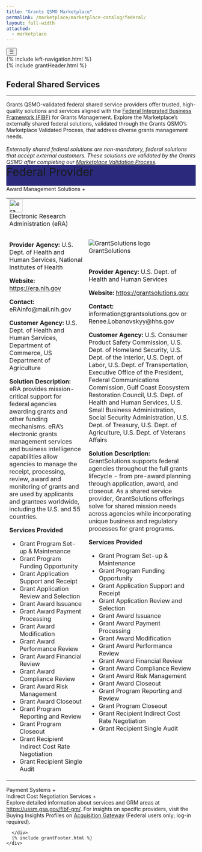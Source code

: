 ```yaml
---
title: "Grants QSMO Marketplace"
permalink: /marketplace/marketplace-catalog/federal/
layout: full-width
attached:
  - marketplace
---
```


<div class="grid-container" id="federal">
<button class="menu-toggle" onclick="toggleSidebar()">☰</button>
  <div id="esgms-header" class="grid-row">
    {% include left-navigation.html %}
    <div class="column-left desktop:grid-col-9">
      {% include grantHeader.html %}
      <div class="home-content">
       <h2 class="federal-shared-title">Federal Shared Services</h2>
<hr>
  <div class="federal-shared-description">
    Grants QSMO-validated federal shared service providers offer trusted, high-quality solutions and services aligned with the
    <a href="https://ussm.gsa.gov/fibf-gm/">Federal Integrated Business Framework (FIBF)</a> for Grants Management. Explore the Marketplace’s externally shared federal solutions, validated through the Grants QSMO’s Marketplace Validated Process, that address diverse grants management needs.
    <br><br>
    <em>Externally shared federal solutions are non-mandatory, federal solutions that accept external customers. These solutions are validated by the Grants QSMO after completing our
      <a href="#">Marketplace Validation Process</a>.
    </em>
  </div>
<div class="federal-accordion-header" style="
    height: 55px;
    background: #2a297b;
    font-size: 30px;
">Federal Provider
    </div>
  <!-- Accordion 1 -->
  <div class="federal-accordion">
    <div class="federal-accordion-header" onclick="toggleFederalAccordion(this)">
      Award Management Solutions
      <span class="federal-toggle-icon">+</span>
    </div>
    <div class="federal-accordion-content">
      <table class="federal-accordion-table">
        <tr>
          <td class="federal-agency-details">
            <div class="federal-agency-title"><div><img src="{{site.baseurl}}/assets/images/era-logo-lg.webp" alt="era logo" style="width:35px;"></div>Electronic Research Administration (eRA)</div><br>
            <p><strong>Provider Agency:</strong> U.S. Dept. of Health and Human Services, National Institutes of Health</p>
            <p><strong>Website:</strong> <a href="https://era.nih.gov" target="_blank">https://era.nih.gov</a></p>
            <p><strong>Contact:</strong> eRAinfo@mail.nih.gov</p>
            <p><strong>Customer Agency:</strong> U.S. Dept. of Health and Human Services, Department of Commerce, US Department of Agriculture</p>
            <p><strong>Solution Description:</strong> eRA provides mission-critical support for federal agencies awarding grants and other funding mechanisms. eRA’s electronic grants management services and business intelligence capabilities allow agencies to manage the receipt, processing, review, award and monitoring of grants and are used by applicants and grantees worldwide, including the U.S. and 55 countries.</p>
            <p><strong>Services Provided</strong></p>
             <ul class="federal-services-list">
              <li>Grant Program Set-up & Maintenance</li>
              <li>Grant Program Funding Opportunity</li>
              <li>Grant Application Support and Receipt</li>
              <li>Grant Application Review and Selection</li>
              <li>Grant Award Issuance</li>
              <li>Grant Award Payment Processing</li>
              <li>Grant Award Modification</li>
              <li>Grant Award Performance Review</li>
              <li>Grant Award Financial Review</li>
              <li>Grant Award Compliance Review</li>
              <li>Grant Award Risk Management</li>
              <li>Grant Award Closeout</li>
              <li>Grant Program Reporting and Review</li>
              <li>Grant Program Closeout</li>
              <li>Grant Recipient Indirect Cost Rate Negotiation</li>
              <li>Grant Recipient Single Audit</li>
            </ul>
          </td>
          <td class="federal-agency-details">
            <div class="federal-agency-title"><div><img class="agency-logo" alt="GrantSolutions logo" src="{{site.baseurl}}/assets/images/GrantSolutions_LogoMark.webp"></div>GrantSolutions</div><br>
            <p><strong>Provider Agency:</strong> U.S. Dept. of Health and Human Services</p>
            <p><strong>Website:</strong> <a href="https://grantsolutions.gov" target="_blank"> https://grantsolutions.gov </a></p>
            <p><strong>Contact:</strong> information@grantsolutions.gov or Renee.Lobanovskyy@hhs.gov</p>
            <p><strong>Customer Agency:</strong>  U.S. Consumer Product Safety Commission, U.S. Dept. of Homeland Security, U.S. Dept. of the Interior, U.S. Dept. of Labor, U.S. Dept. of Transportation, Executive Office of the President, Federal Communications Commission, Gulf Coast Ecosystem Restoration Council, U.S. Dept. of Health and Human Services, U.S. Small Business Administration, Social Security Administration, U.S. Dept. of Treasury, U.S. Dept. of Agriculture, U.S. Dept. of Veterans Affairs
</p>
            <p><strong>Solution Description:</strong>  GrantSolutions supports federal agencies throughout the full grants lifecycle - from pre-award planning through application, award, and closeout. As a shared service provider, GrantSolutions offerings solve for shared mission needs across agencies while incorporating unique business and regulatory processes for grant programs.
</p>
               <p><strong>Services Provided</strong></p>
               <ul class="federal-services-list">
              <li>Grant Program Set-up & Maintenance</li>
              <li>Grant Program Funding Opportunity</li>
              <li>Grant Application Support and Receipt</li>
              <li>Grant Application Review and Selection</li>
              <li>Grant Award Issuance</li>
              <li>Grant Award Payment Processing</li>
              <li>Grant Award Modification</li>
              <li>Grant Award Performance Review</li>
              <li>Grant Award Financial Review</li>
              <li>Grant Award Compliance Review</li>
              <li>Grant Award Risk Management</li>
              <li>Grant Award Closeout</li>
              <li>Grant Program Reporting and Review</li>
              <li>Grant Program Closeout</li>
              <li>Grant Recipient Indirect Cost Rate Negotiation</li>
              <li>Grant Recipient Single Audit</li>
            </ul>
          </td>
        </tr>
      </table>
    </div>
  </div>
  <!-- Accordion 2 -->
  <div class="federal-accordion">
    <div class="federal-accordion-header" onclick="toggleFederalAccordion(this)">
      Payment Systems
      <span class="federal-toggle-icon">+</span>
    </div>
    <div class="federal-accordion-content" style="display:none">
      <table class="federal-accordion-table">
        <tr>
          <td class="federal-agency-details">
            <div class="federal-agency-title"><img class="agency-logo" alt="Automated Standard Application for Payments (ASAP) logo" src="{{site.baseurl}}/assets/images/asap-logo.svg">Automated Standard Application for Products</div><br>
            <p><strong>Provider Agency:</strong> U.S. Dept. of Treasury</p>
            <p><strong>Website:</strong> <a href="https://fiscal/treasury.gov/asap " target="_blank"> https://fiscal/treasury.gov/asap </a></p>
            <p><strong>Contact:</strong>asaphelpdesk@fiscal.treasury.gov</p>
            <p><strong>Customer Agency:</strong>U.S. Dept. of Homeland Security, U.S. Dept. of Commerce, U.S. Dept. of Energy, U.S. Dept. of the Interior, U.S. Dept. of Justice, U.S. Environmental Protection Agency, Gulf Coast Ecosystem Restoration Council, U.S. Nuclear Regulatory Commission, Social Security Administration, U.S. Dept. of Treasury, U.S. Dept. of Agriculture</p>
            <p><strong>Solution Description:</strong>The Automated Standard Application for Payments (ASAP) is a completely electronic system that federal agencies use to quickly and securely transfer money to recipient organizations.</p>
            <p><strong>Services Provided</strong></p>
           <ul class="federal-services-list">
              <li>Grant Award Inssurance</li>
              <li>Grant Award Payment Processing</li>
              <li>Grant Award Financial Review </li>
              <li>Grant Award Closeout</li>
              <li>Grant Program Reporting and Reveiw</li>
            </ul>
          </td>
          <td>
            <div class="federal-agency-title"><img class="agency-logo" alt="PMS logo" src="{{site.baseurl}}/assets/images/PSC.webp">Payment Management System</div><br>
            <p><strong>Provider Agency:</strong> U.S. Dept. of Health and Human Services, Program Support Center
</p>
            <p><strong>Website:</strong> <a href="https://pms.psc.gov" target="_blank">https://pms.psc.gov</a></p>
            <p><strong>Contact:</strong>PMSSupport@psc.hhs.gov</p>
            <p><strong>Customer Agency:</strong>AmeriCorps, U.S. Dept. of Homeland Security, U.S. Dept. of Defense, U.S. Dept. of Labor, Executive Office of the President, Federal Communications Commission, U.S. Dept. of Health and Human Services, Inter-American Foundation, National Aeronautics and Space Administration, U.S. Small Business Association, U.S. Dept. of State, U.S. Dept. of Treasury, U.S. Agency for International Development, U.S. Dept. of Agriculture, U.S. Dept. of Veterans Affairs
</p>
            <p><strong>Solution Description:</strong> The Program Support Center’s Payment Management System (PMS) is a secure, online grants payment platform which provides awarding agency and grant recipient customers with efficient grant and grant-like payments, cash management, and personal grant accounting support services.
</p>
           <p><strong>Services Provided</strong></p>
           <ul class="federal-services-list">
               <li>Grant Award Inssurance</li>
              <li>Grant Award Payment Processing</li>
              <li>Grant Award Financial Review </li>
              <li>Grant Award Closeout</li>
              <li>Grant Program Reporting and Reveiw</li>
            </ul>
          </td>
        </tr>
      </table>
    </div>
  </div>

  <!-- Accordion 3 -->
  <div class="federal-accordion">
    <div class="federal-accordion-header" onclick="toggleFederalAccordion(this)">
      Indirect Cost Negotiation Services
      <span class="federal-toggle-icon">+</span>
    </div>
    <div class="federal-accordion-content" style="display:none">
      <table class="federal-accordion-table">
        <tr>
          <td class="federal-agency-details">
            <div class="federal-agency-title"><img class="agency-logo" alt="Interior Business Center logo" src="{{site.baseurl}}/assets/images/IBC.webp">Interior Business Center, Indirect Cost Rate Negotiation Service</div><br>
            <p><strong>Provider Agency:</strong> U.S. Dept. of the Interior</p>
            <p><strong>Website:</strong> <a href=" https://ibc.doi.gov/ICS/indirect-cost " target="_blank"> https://ibc.doi.gov/ICS/indirect-cost </a></p>
            <p><strong>Contact:</strong>https://ibc.doi.gov/ICS/contact-us or craig_wills@ibc.doi.gov</p>
            <p><strong>Customer Agency:</strong> Need updated list</p>
            <p><strong>Solution Description:</strong> The Interior Business Center (IBC) is a federal shared services provider that operates under a fee-for-service, full cost recovery business model, offering indirect cost rate negotiation services.</p>
             <p><strong>Services Provided</strong></p>
          <ul class="federal-services-list">
              <li>Grant Recipient Indirect Cost Rate Negotiation</li>
            </ul> 
          </td>
          <td>
            <div class="federal-agency-title"><img class="agency-logo" alt="PSC logo" src="{{site.baseurl}}/assets/images/PSC.webp">Program Support Center Cost Allocation Services, Indirect Cost Rate Negotiation Service</div><br>
            <p><strong>Provider Agency:</strong>U.S. Dept. of the Interior</p>
            <p><strong>Website:</strong> <a href="https://www.hhs.gov/about/agencies/asa/psc/indirect-cost-negotiations/index.html  " target="_blank">https://www.hhs.gov/about/agencies/asa/psc/indirect-cost-negotiations/index.html </a></p>
            <p><strong>Contact:</strong>CAS-Bethesda@psc.hhs.gov</p>
            <p><strong>Customer Agency:</strong> Need updated list</p>
            <p><strong>Solution Description:</strong> Program Support Center’s (PSC) Cost Allocation Services (CAS) is responsible for reviewing and negotiating facility and administrative (indirect) cost rates, fringe benefit rates, special rates as determined to be appropriate, research patient care rates, statewide cost allocation plans and public assistance cost allocation plans, resolving audits, and technical assistance.
</p>
<p><strong>Services Provided</strong></p>
         <ul class="federal-services-list">
              <li>Grant Recipient Indirect Cost Rate Negotiation</li>
            </ul>
          </td>
        </tr>
      </table>
    </div>
  </div>

  <div class="federal-shared-footer">
    Explore detailed information about services and GRM areas at
    <a href="https://ussm.gsa.gov/fibf-gm/">https://ussm.gsa.gov/fibf-gm/</a>. For insights on specific providers, visit the Buying Insights Profiles on
    <a href="#">Acquisition Gateway</a> (Federal users only; log-in required).
  </div>

  <script>
    function toggleFederalAccordion(header) {
      const content = header.nextElementSibling;
      const icon = header.querySelector('.federal-toggle-icon');
      const isOpen = content.style.display === "block";
      content.style.display = isOpen ? "none" : "block";
      icon.textContent = isOpen ? "+" : "–";
    }
  </script>
      </div>
      {% include grantFooter.html %}
    </div>
  </div>
</div>
